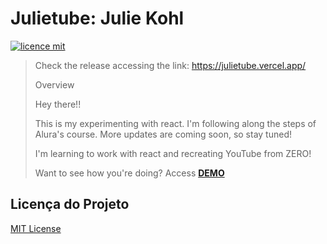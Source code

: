 # Julietube: Julie Kohl

[![licence mit](https://img.shields.io/badge/licence-MIT-blue.svg)](https://github.com/afonsopacifer/open-source-boilerplate/blob/master/LICENSE.md)

>Check the release accessing the link: https://julietube.vercel.app/
>
>Overview
>
>Hey there!!
>
> This is my  experimenting with react. 
> I'm following along the steps of Alura's course. More updates are coming soon, so stay tuned!
>
> I'm learning to work with react and recreating YouTube from ZERO!
> 
> Want to see how you're doing? Access [**DEMO**](https://julietube.vercel.app/)


## Licença do Projeto

[MIT License](./LICENSE.md)
